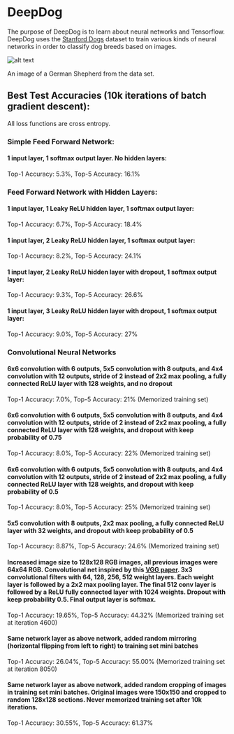 # DeepDog

The purpose of DeepDog is to learn about neural networks and Tensorflow.  DeepDog uses the [Stanford Dogs](http://vision.stanford.edu/aditya86/ImageNetDogs/) dataset
to train various kinds of neural networks in order to classify dog breeds based on images.

![alt text](http://vision.stanford.edu/aditya86/ImageNetDogs/images/n02106662-German_shepherd/n02106662_14247.jpg)

An image of a German Shepherd from the data set.

## Best Test Accuracies (10k iterations of batch gradient descent):
All loss functions are cross entropy.
### Simple Feed Forward Network:

#### 1 input layer, 1 softmax output layer.  No hidden layers:
Top-1 Accuracy: 5.3%, Top-5 Accuracy: 16.1%

### Feed Forward Network with Hidden Layers:

#### 1 input layer, 1 Leaky ReLU hidden layer, 1 softmax output layer:
Top-1 Accuracy: 6.7%, Top-5 Accuracy: 18.4%

#### 1 input layer, 2 Leaky ReLU hidden layer, 1 softmax output layer:
Top-1 Accuracy: 8.2%, Top-5 Accuracy: 24.1%

#### 1 input layer, 2 Leaky ReLU hidden layer with dropout, 1 softmax output layer:
Top-1 Accuracy: 9.3%, Top-5 Accuracy: 26.6%

#### 1 input layer, 3 Leaky ReLU hidden layer with dropout, 1 softmax output layer:
Top-1 Accuracy: 9.0%, Top-5 Accuracy: 27%

### Convolutional Neural Networks

#### 6x6 convolution with 6 outputs, 5x5 convolution with 8 outputs, and 4x4 convolution with 12 outputs, stride of 2 instead of 2x2 max pooling, a fully connected ReLU layer with 128 weights, and no dropout
Top-1 Accuracy: 7.0%, Top-5 Accuracy: 21% (Memorized training set)

#### 6x6 convolution with 6 outputs, 5x5 convolution with 8 outputs, and 4x4 convolution with 12 outputs, stride of 2 instead of 2x2 max pooling, a fully connected ReLU layer with 128 weights, and dropout with keep probability of 0.75
Top-1 Accuracy: 8.0%, Top-5 Accuracy: 22% (Memorized training set)

#### 6x6 convolution with 6 outputs, 5x5 convolution with 8 outputs, and 4x4 convolution with 12 outputs, stride of 2 instead of 2x2 max pooling, a fully connected ReLU layer with 128 weights, and dropout with keep probability of 0.5
Top-1 Accuracy: 8.0%, Top-5 Accuracy: 25% (Memorized training set)

#### 5x5 convolution with 8 outputs, 2x2 max pooling, a fully connected ReLU layer with 32 weights, and dropout with keep probability of 0.5
Top-1 Accuracy: 8.87%, Top-5 Accuracy: 24.6% (Memorized training set)

#### Increased image size to 128x128 RGB images, all previous images were 64x64 RGB.  Convolutional net inspired by this [VGG paper](https://arxiv.org/pdf/1409.1556.pdf).  3x3 convolutional filters with 64, 128, 256, 512 weight layers.  Each weight layer is followed by a 2x2 max pooling layer.  The final 512 conv layer is followed by a ReLU fully connected layer with 1024 weights.  Dropout with keep probability 0.5.  Final output layer is softmax.   
Top-1 Accuracy: 19.65%, Top-5 Accuracy: 44.32% (Memorized training set at iteration 4600)

#### Same network layer as above network, added random mirroring (horizontal flipping from left to right) to training set mini batches
Top-1 Accuracy: 26.04%, Top-5 Accuracy: 55.00% (Memorized training set at iteration 8050)

#### Same network layer as above network, added random cropping of images in training set mini batches.  Original images were 150x150 and cropped to random 128x128 sections. Never memorized training set after 10k iterations.
Top-1 Accuracy: 30.55%, Top-5 Accuracy: 61.37%
